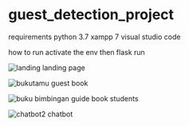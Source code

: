 # guest_detection_project
requirements
python 3.7
xampp 7
visual studio code

how to run
activate the env then flask run

![landing](https://user-images.githubusercontent.com/93757803/177439362-9678038f-bcd8-4e22-a88f-d643136dc161.png)
landing page

![bukutamu](https://user-images.githubusercontent.com/93757803/177439394-41e14ee3-ce6a-4b33-9c11-19f6cf5eb772.png)
guest book

![buku bimbingan](https://user-images.githubusercontent.com/93757803/177439406-c380559f-5c5c-4fa1-89fc-dedcc632667b.png)
guide book students

![chatbot2](https://user-images.githubusercontent.com/93757803/177439460-6c53c1f9-7675-4ab7-af1f-443ff8a4d12a.png)
chatbot
